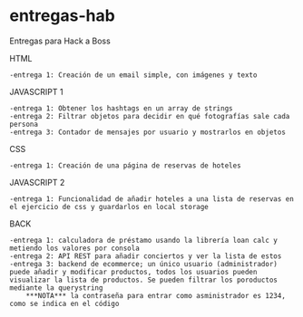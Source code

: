 # entregas-hab

Entregas para Hack a Boss

HTML

    -entrega 1: Creación de un email simple, con imágenes y texto

JAVASCRIPT 1

    -entrega 1: Obtener los hashtags en un array de strings
    -entrega 2: Filtrar objetos para decidir en qué fotografías sale cada persona
    -entrega 3: Contador de mensajes por usuario y mostrarlos en objetos

CSS

    -entrega 1: Creación de una página de reservas de hoteles

JAVASCRIPT 2

    -entrega 1: Funcionalidad de añadir hoteles a una lista de reservas en el ejercicio de css y guardarlos en local storage

BACK

    -entrega 1: calculadora de préstamo usando la librería loan calc y metiendo los valores por consola
    -entrega 2: API REST para añadir conciertos y ver la lista de estos
    -entrega 3: backend de ecommerce; un único usuario (administrador) puede añadir y modificar productos, todos los usuarios pueden visualizar la lista de productos. Se pueden filtrar los poroductos mediante la querystring
        ***NOTA*** la contraseña para entrar como asministrador es 1234, como se indica en el código